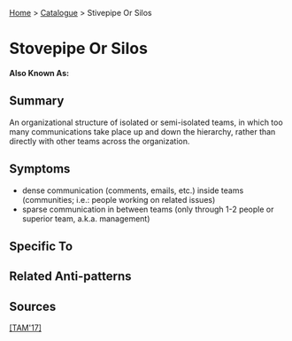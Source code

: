 [Home](../README.md) > [Catalogue](../Antipatterns_catalogue.md) > Stivepipe Or Silos
# Stovepipe Or Silos
**Also Known As:**
## Summary
An organizational structure of isolated or semi-isolated teams, in which too many communications take place up and down the hierarchy, rather than directly with other teams across the organization.
## Symptoms
 - dense communication (comments, emails, etc.) inside teams (communities; i.e.: people working on related issues)
 - sparse communication in between teams (only through 1-2 people or superior team, a.k.a. management)
## Specific To

## Related Anti-patterns
## Sources
[[TAM'17]](../References.md)
